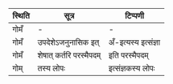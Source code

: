 | स्थिति | सूत्र | टिप्पणी |
| ----- | ------- | ------ |
| गोमँ | - | - |
| गोमँ | उपदेशेऽजनुनासिक इत् | अँ-इत्यस्य इत्संज्ञा |
| गोमँ | शेषात् कर्तरि परस्मैपदम् | इति परस्मैपदम् |
| गोम् | तस्य लोपः | इत्संज्ञकस्य लोपः |
